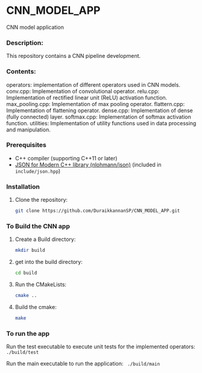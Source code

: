 # CNN_MODEL_APP
CNN model application

### Description:

This repository contains a CNN pipeline development.

### Contents:

operators: implementation of different operators used in CNN models.
conv.cpp: Implementation of convolutional operator.
relu.cpp: Implementation of rectified linear unit (ReLU) activation function.
max_pooling.cpp: Implementation of max pooling operator.
flattern.cpp: Implementation of flattening operator.
dense.cpp: Implementation of dense (fully connected) layer.
softmax.cpp: Implementation of softmax activation function.
utilities: Implementation of utility functions used in data processing and manipulation.

### Prerequisites

- C++ compiler (supporting C++11 or later)
- [JSON for Modern C++ library (nlohmann/json)](https://github.com/nlohmann/json) (included in `include/json.hpp`)

### Installation

1. Clone the repository:
   ```bash
   git clone https://github.com/DuraikkannanSP/CNN_MODEL_APP.git

### To Build the CNN app

1. Create a Build directory:
   ```bash
   mkdir build
2. get into the build directory:
   ```bash
   cd build
2. Run the CMakeLists:
   ```bash
   cmake ..
3. Build the cmake:
   ```bash
   make

### To run the app

Run the test executable to execute unit tests for the implemented operators:
    ```
  ./build/test```

Run the main executable to run the application:
    ```
    ./build/main```
